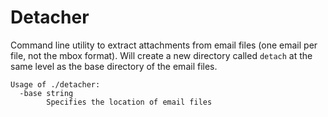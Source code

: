 # Detacher

Command line utility to extract attachments from email files (one email per file, not the mbox format). Will create a new directory called `detach` at the same level as the base directory of the email files.

```
Usage of ./detacher:
  -base string
    	Specifies the location of email files
```
